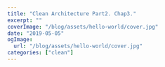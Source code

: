```yaml
---
title: "Clean Architecture Part2. Chap3."
excerpt: ""
coverImage: "/blog/assets/hello-world/cover.jpg"
date: "2019-05-05"
ogImage:
  url: "/blog/assets/hello-world/cover.jpg"
categories: ["clean"]
---
```

